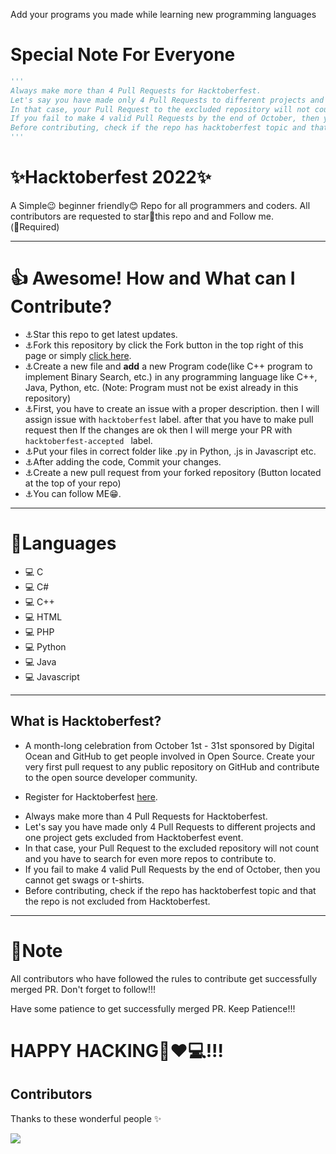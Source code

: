 Add your programs you made while learning new programming languages
<div align="centre">
  
</div>

# Special Note For Everyone
```py
'''
Always make more than 4 Pull Requests for Hacktoberfest.
Let's say you have made only 4 Pull Requests to different projects and one project gets excluded from Hacktoberfest event.
In that case, your Pull Request to the excluded repository will not count and you have to search for even more repos to contribute to.
If you fail to make 4 valid Pull Requests by the end of October, then you cannot get swags or t-shirts.
Before contributing, check if the repo has hacktoberfest topic and that the repo is not excluded from Hacktoberfest.
'''
```
# ✨Hacktoberfest 2022✨
A Simple😉 beginner friendly😊 Repo for all programmers and coders. All contributors are requested to star🌟this repo and and Follow me.<br>
(🛑Required)

***

# 👍 Awesome! How and What can I Contribute? 
- ⚓Star this repo to get latest updates.
- ⚓Fork this repository by click the Fork button in the top right of this page or simply [click here](https://github.com/URVESH1121/DSA-and-Programming).
- ⚓Create a new file and **add** a new Program code(like C++ program to implement Binary Search, etc.) in any programming language like C++, Java, Python, etc. (Note: Program must not be exist already in this repository)
- ⚓First, you have to create an issue with a proper description. then I will assign issue with `hacktoberfest` label. after that you have to make pull request then If the changes are ok then I will merge your PR with `hacktoberfest-accepted `  label.
- ⚓Put your files in correct folder like .py in Python, .js in Javascript etc.
- ⚓After adding the code, Commit your changes.
- ⚓Create a new pull request from your forked repository (Button located at the top of your repo)
- ⚓You can follow ME😁.

***

# 🌟Languages
- 💻 C
- 💻 C#
- 💻 C++
- 💻 HTML
- 💻 PHP
- 💻 Python
- 💻 Java
- 💻 Javascript

***

## What is Hacktoberfest?
- A month-long celebration from October 1st - 31st sponsored by Digital Ocean and GitHub to get people involved in Open Source. Create your very first pull request to any public repository on GitHub and contribute to the open source developer community.

 - Register for Hacktoberfest [here](https://hacktoberfest.digitalocean.com/).

* Always make more than 4 Pull Requests for Hacktoberfest.
* Let's say you have made only 4 Pull Requests to different projects and one project gets excluded from Hacktoberfest event.
* In that case, your Pull Request to the excluded repository will not count and you have to search for even more repos to contribute to.
* If you fail to make 4 valid Pull Requests by the end of October, then you cannot get swags or t-shirts.
* Before contributing, check if the repo has hacktoberfest topic and that the repo is not excluded from Hacktoberfest.

***

# 📒Note
All contributors who have followed the rules to contribute get successfully merged PR. Don't forget to follow!!! 

Have some patience to get successfully merged PR. Keep Patience!!!

# HAPPY HACKING🤞❤💻!!!

## Contributors 
Thanks to these wonderful people ✨

<a align="center" href="https://github.com/sanskarmalkhede/basic-programs/graphs/contributors">
  <img src="https://contrib.rocks/image?repo=sanskarmalkhede/basic-programs&&max=817" />
</a>

